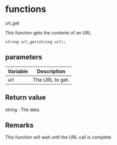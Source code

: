 # functions

url_get

This function gets the contents of an URL.

`string url_get(string url);`

## parameters

| Variable | Description |
|---|---|
| url | The URL to get. |

## Return value

string : The data.

## Remarks
This function will wait until the URL call is complete.
